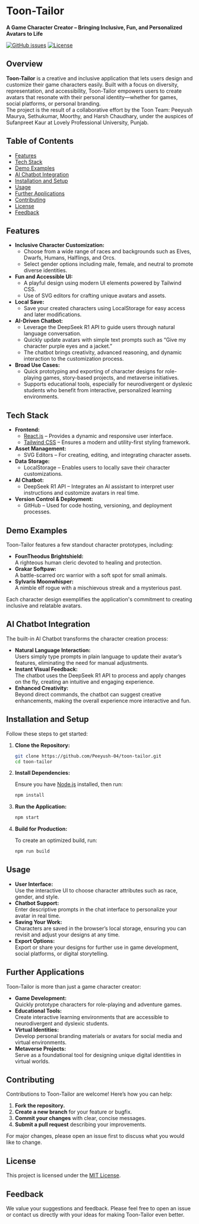 # Toon-Tailor

**A Game Character Creator – Bringing Inclusive, Fun, and Personalized Avatars to Life**

[![GitHub issues](https://img.shields.io/github/issues/SETHUKUMAR1709/toon-tailor)](https://github.com/SETHUKUMAR1709/toon-tailor/issues)
[![License](https://img.shields.io/github/license/SETHUKUMAR1709/toon-tailor)](LICENSE)

## Overview

**Toon-Tailor** is a creative and inclusive application that lets users design and customize their game characters easily. Built with a focus on diversity, representation, and accessibility, Toon-Tailor empowers users to create avatars that resonate with their personal identity—whether for games, social platforms, or personal branding.  
The project is the result of a collaborative effort by the Toon Team: Peeyush Maurya, Sethukumar, Moorthy, and Harsh Chaudhary, under the auspices of Sufanpreet Kaur at Lovely Professional University, Punjab.

## Table of Contents

- [Features](#features)
- [Tech Stack](#tech-stack)
- [Demo Examples](#demo-examples)
- [AI Chatbot Integration](#ai-chatbot-integration)
- [Installation and Setup](#installation-and-setup)
- [Usage](#usage)
- [Further Applications](#further-applications)
- [Contributing](#contributing)
- [License](#license)
- [Feedback](#feedback)

## Features

- **Inclusive Character Customization:**  
  - Choose from a wide range of races and backgrounds such as Elves, Dwarfs, Humans, Halflings, and Orcs.
  - Select gender options including male, female, and neutral to promote diverse identities.  
- **Fun and Accessible UI:**  
  - A playful design using modern UI elements powered by Tailwind CSS.
  - Use of SVG editors for crafting unique avatars and assets.
- **Local Save:**  
  - Save your created characters using LocalStorage for easy access and later modifications.
- **AI-Driven Chatbot:**  
  - Leverage the DeepSeek R1 API to guide users through natural language conversation.
  - Quickly update avatars with simple text prompts such as “Give my character purple eyes and a jacket.”
  - The chatbot brings creativity, advanced reasoning, and dynamic interaction to the customization process.
- **Broad Use Cases:**  
  - Quick prototyping and exporting of character designs for role-playing games, story-based projects, and metaverse initiatives.
  - Supports educational tools, especially for neurodivergent or dyslexic students who benefit from interactive, personalized learning environments.
  
## Tech Stack

- **Frontend:**  
  - [React.js](https://reactjs.org/) – Provides a dynamic and responsive user interface.
  - [Tailwind CSS](https://tailwindcss.com/) – Ensures a modern and utility-first styling framework.
- **Asset Management:**  
  - SVG Editors – For creating, editing, and integrating character assets.
- **Data Storage:**  
  - LocalStorage – Enables users to locally save their character customizations.
- **AI Chatbot:**  
  - DeepSeek R1 API – Integrates an AI assistant to interpret user instructions and customize avatars in real time.
- **Version Control & Deployment:**  
  - GitHub – Used for code hosting, versioning, and deployment processes.

## Demo Examples

Toon-Tailor features a few standout character prototypes, including:
- **FounTheodus Brightshield:**  
  A righteous human cleric devoted to healing and protection.
- **Grakar Softpaw:**  
  A battle-scarred orc warrior with a soft spot for small animals.
- **Sylvaris Moonwhisper:**  
  A nimble elf rogue with a mischievous streak and a mysterious past.

Each character design exemplifies the application's commitment to creating inclusive and relatable avatars.

## AI Chatbot Integration

The built-in AI Chatbot transforms the character creation process:
- **Natural Language Interaction:**  
  Users simply type prompts in plain language to update their avatar’s features, eliminating the need for manual adjustments.
- **Instant Visual Feedback:**  
  The chatbot uses the DeepSeek R1 API to process and apply changes on the fly, creating an intuitive and engaging experience.
- **Enhanced Creativity:**  
  Beyond direct commands, the chatbot can suggest creative enhancements, making the overall experience more interactive and fun.

## Installation and Setup

Follow these steps to get started:

1. **Clone the Repository:**

   ```bash
   git clone https://github.com/Peeyush-04/toon-tailor.git
   cd toon-tailor
   ```

2. **Install Dependencies:**

   Ensure you have [Node.js](https://nodejs.org/) installed, then run:

   ```bash
   npm install
   ```

3. **Run the Application:**

   ```bash
   npm start
   ```

4. **Build for Production:**

   To create an optimized build, run:

   ```bash
   npm run build
   ```

## Usage

- **User Interface:**  
  Use the interactive UI to choose character attributes such as race, gender, and style.
- **Chatbot Support:**  
  Enter descriptive prompts in the chat interface to personalize your avatar in real time.
- **Saving Your Work:**  
  Characters are saved in the browser’s local storage, ensuring you can revisit and adjust your designs at any time.
- **Export Options:**  
  Export or share your designs for further use in game development, social platforms, or digital storytelling.

## Further Applications

Toon-Tailor is more than just a game character creator:
- **Game Development:**  
  Quickly prototype characters for role-playing and adventure games.
- **Educational Tools:**  
  Create interactive learning environments that are accessible to neurodivergent and dyslexic students.
- **Virtual Identities:**  
  Develop personal branding materials or avatars for social media and virtual environments.
- **Metaverse Projects:**  
  Serve as a foundational tool for designing unique digital identities in virtual worlds.

## Contributing

Contributions to Toon-Tailor are welcome! Here’s how you can help:

1. **Fork the repository.**
2. **Create a new branch** for your feature or bugfix.
3. **Commit your changes** with clear, concise messages.
4. **Submit a pull request** describing your improvements.

For major changes, please open an issue first to discuss what you would like to change.

## License

This project is licensed under the [MIT License](LICENSE).

## Feedback

We value your suggestions and feedback. Please feel free to open an issue or contact us directly with your ideas for making Toon-Tailor even better.
